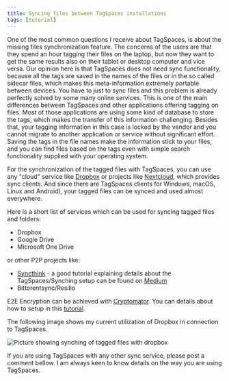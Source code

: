 ```yaml
---
title: Syncing files between TagSpaces installations
tags: [tutorial]
---
```


One of the most common questions I receive about TagSpaces, is about the missing files synchronization feature. The concerns of the users are that they spend an hour tagging their files on the laptop, but now they want to get the same results also on their tablet or desktop computer and vice versa. Our opinion here is that TagSpaces does not need sync functionality, because all the tags are saved in the names of the files or in the so called sidecar files, which makes this meta-information extremely portable between devices. You have to just to sync files and this problem is already perfectly solved by some many online services. This is one of the main differences between TagSpaces and other applications offering tagging on files. Most of those applications are using some kind of database to store the tags, which makes the transfer of this information challenging. Besides that, your tagging information in this case is locked by the vendor and you cannot migrate to another application or service without significant effort. Saving the tags in the file names make the information stick to your files, and you can find files based on the tags even with simple search functionality supplied with your operating system.

For the synchronization of the tagged files with TagSpaces, you can use any "cloud" service like [Dropbox](https://dropbox.com) or projects like [Nextcloud](https://nextcloud.com), which provides sync clients. And since there are TagSpaces clients for Windows, macOS, Linux and Android), your tagged files can be synced and used almost everywhere.

Here is a short list of services which can be used for syncing tagged files and folders:

- Dropbox
- Google Drive
- Microsoft One Drive

or other P2P projects like:

- [Syncthink](https://syncthing.net/) - a good tutorial explaining details about the TagSpaces/Synching setup can be found on [Medium](https://attilaorosz.medium.com/syncronise-your-offline-notes-across-all-devices-without-the-cloud-1e82fa53d1f1)
- Bittorentsync/Resilio

E2E Encryption can be achieved with [Cryptomator](https://cryptomator.org/). You can details about how to setup in this [tutorial](/tutorials/e2ee-with-tagspaces-and-cryptomator).

The following image shows my current utilization of Dropbox in connection to TagSpaces.

![Picture showing synching of tagged files with dropbox](/media/tagspaces-dropbox-sync.png)

If you are using TagSpaces with any other sync service, please post a comment bellow. I am always keen to know details on the way you are using TagSpaces.
